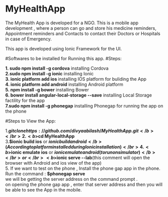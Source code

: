 # MyHealthApp
The MyHealth App is developed for a NGO. 
This is a mobile app development , where a person can go and store his medicine reminders, 
Appointment reminders and Contacts to contact their Doctors or Hospitals in case of Emergency.

This app is developed using Ionic Framework for the UI.


#Softwares to be installed for Running this app.
#Steps:

<b>
1. sudo npm install -g cordova</b> installing Cordova</br><b>
2.sudo npm install -g ionic</b> installing Ionic</br><b>
3. ionic platform add ios </b> installing IOS platform for buliding the App</br><b>
4. ionic platform add android</b> installing Android platform</br><b>
5. npm install -g bower</b> installing Bower</br><b>
6. bower install angular-local-storage --save</b> installing Local Storage factility for the app</br><b>
7.sudo npm install -g phonegap</b> installing Phonegap for running the app on the phone</br><b>
</b>


#Steps to View the App: 

1.<b>$git clone https://github.com/divyaabilash/MyHealthApp.git</b></br>
2.<b>$cd MyHealthApp</b></br>
3.<b>$ionic build ios</b> or <b> $ionic build android </b>(According to platform installed during Ionic installation)</br>
4.<b>$ionic emulate ios</b> or <b> $ionic emulate android (to run on simulator)</b></br>
or </br>
<b>$ionic serve --lab</b>(this comment will open the browser with Android and ios view of the app)</br>
5. If we want to test on the phone , Install the phone gap app in the phone. </br>
Run the command : <b>$phonegap serve</b></br>
we will be getting the server address on the command prompt .</br>
on opening the phone gap app , enter that server address and then you will be able to see the App in the mobile.</br>
